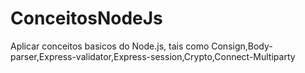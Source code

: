# ConceitosNodeJs
Aplicar conceitos basicos do Node.js, tais como Consign,Body-parser,Express-validator,Express-session,Crypto,Connect-Multiparty
